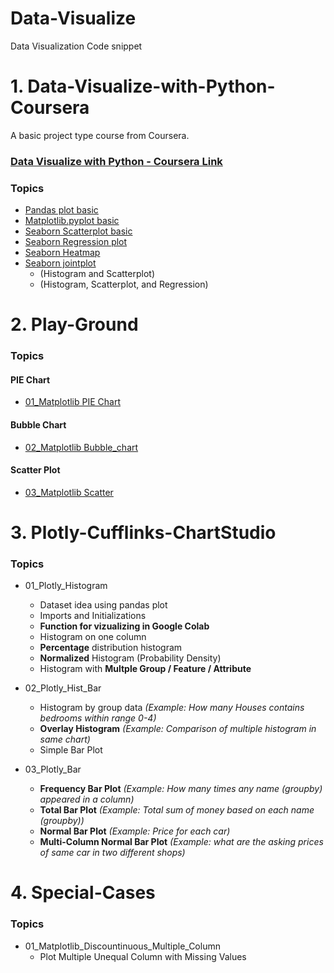 # Data-Visualize
Data Visualization Code snippet


# 1. Data-Visualize-with-Python-Coursera
A basic project type course from Coursera.

### [Data Visualize with Python - Coursera Link](https://www.coursera.org/projects/data-visualization-with-python)

### Topics

- [Pandas plot basic](https://github.com/AtanuCSE/Data-Visualize/blob/master/Data-Visualize-with-Python-Coursera/01_Pandas_Plot_Basics.ipynb)
- [Matplotlib.pyplot basic](https://github.com/AtanuCSE/Data-Visualize/blob/master/Data-Visualize-with-Python-Coursera/02_Matplot_Basics.ipynb)
- [Seaborn Scatterplot basic](https://github.com/AtanuCSE/Data-Visualize/blob/master/Data-Visualize-with-Python-Coursera/03_ScatterPlot.ipynb)
- [Seaborn Regression plot](https://github.com/AtanuCSE/Data-Visualize/blob/master/Data-Visualize-with-Python-Coursera/03_ScatterPlot.ipynb)
- [Seaborn Heatmap](https://github.com/AtanuCSE/Data-Visualize/blob/master/Data-Visualize-with-Python-Coursera/04_HeatMap.ipynb)
- [Seaborn jointplot](https://github.com/AtanuCSE/Data-Visualize/blob/master/Data-Visualize-with-Python-Coursera/05_JoinPlot.ipynb)
  - (Histogram and Scatterplot)
  - (Histogram, Scatterplot, and Regression)

# 2. Play-Ground

### Topics
#### PIE Chart
- [01_Matplotlib PIE Chart](https://github.com/AtanuCSE/Data-Visualize/blob/master/Play-Ground/01_Matplotlib_PIE_Chart.ipynb)

#### Bubble Chart
- [02_Matplotlib Bubble_chart](https://github.com/AtanuCSE/Data-Visualize/blob/master/Play-Ground/02_Matplotlib_Bubble.ipynb)

#### Scatter Plot
- [03_Matplotlib Scatter](https://github.com/AtanuCSE/Data-Visualize/blob/master/Play-Ground/03_Matplotlib_Scatter.ipynb)


# 3. Plotly-Cufflinks-ChartStudio

### Topics 
- 01_Plotly_Histogram
  *   Dataset idea using pandas plot
  *   Imports and Initializations
  *   **Function for vizualizing in Google Colab**
  *   Histogram on one column
  *   **Percentage** distribution histogram
  *   **Normalized** Histogram (Probability Density)
  *   Histogram with **Multple Group / Feature / Attribute**

- 02_Plotly_Hist_Bar
  *   Histogram by group data *(Example: How many Houses contains bedrooms within range 0-4)*
  *   **Overlay Histogram** *(Example: Comparison of multiple histogram in same chart)*
  *   Simple Bar Plot

- 03_Plotly_Bar
  *   **Frequency Bar Plot** *(Example: How many times any name (groupby) appeared in a column)*
  *   **Total Bar Plot** *(Example: Total sum of money based on each name (groupby))*
  *   **Normal Bar Plot** *(Example: Price for each car)*
  *   **Multi-Column Normal Bar Plot** *(Example: what are the asking prices of same car in two different shops)*
  
# 4. Special-Cases

### Topics
- 01_Matplotlib_Discountinuous_Multiple_Column
  * Plot Multiple Unequal Column with Missing Values
